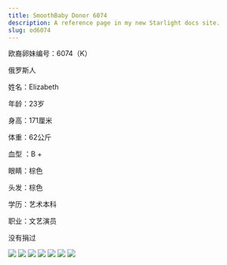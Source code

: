 ```yaml
---
title: SmoothBaby Donor 6074
description: A reference page in my new Starlight docs site.
slug: od6074
---
```


欧裔卵妹编号：6074（K）

俄罗斯人

姓名：Elizabeth

年龄：23岁

身高：171厘米

体重：62公斤

血型 ：B + 

眼睛：棕色

头发：棕色

学历：艺术本科

职业：文艺演员

没有捐过

![](media/6074-1.jpg)
![](media/6074-2.jpg)
![](media/6074-3.jpg)
![](media/6074-4.jpg)
![](media/6074-5.jpg)
![](media/6074-6.jpg)
![](media/6074-7.jpg)
